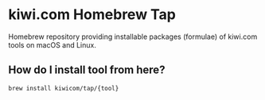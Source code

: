 # kiwi.com Homebrew Tap

Homebrew repository providing installable packages (formulae) of kiwi.com tools
on macOS and Linux.

## How do I install tool from here?

```
brew install kiwicom/tap/{tool}
```


